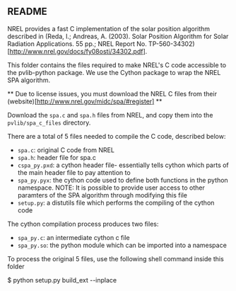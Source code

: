 README
------

NREL provides a fast C implementation of the solar position algorithm 
described in 
(Reda, I.; Andreas, A. (2003). Solar Position Algorithm for Solar Radiation Applications. 55 pp.; NREL Report No. TP-560-34302)
[http://www.nrel.gov/docs/fy08osti/34302.pdf].

This folder contains the files required to make NREL's C code accessible
to the pvlib-python package. We use the Cython package to wrap the NREL SPA 
algorithm. 

** Due to license issues, you must download the NREL C files from their 
(website)[http://www.nrel.gov/midc/spa/#register] **

Download the ``spa.c`` and ``spa.h`` files from NREL, 
and copy them into the ``pvlib/spa_c_files`` directory. 

There are a total of 5 files needed to compile the C code, described below:

* ``spa.c``: original C code from NREL 
* ``spa.h``: header file for spa.c
* ``cspa_py.pxd``: a cython header file- essentially tells cython which parts of the main header file to pay attention to
* ``spa_py.pyx``: the cython code used to define both functions in the python namespace. NOTE: It is possible to provide user access to other paramters of the SPA algorithm through modifying this file 
* ``setup.py``: a distutils file which performs the compiling of the cython code

The cython compilation process produces two files:
* ``spa_py.c``: an intermediate cython c file
* ``spa_py.so``: the python module which can be imported into a namespace

To process the original 5 files, 
use the following shell command inside this folder
 
 $ python setup.py build_ext --inplace

